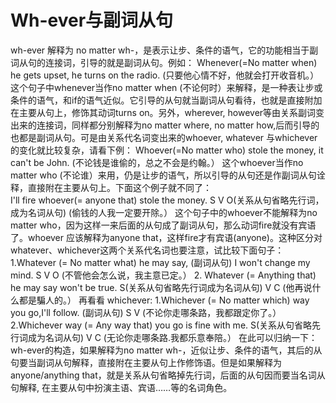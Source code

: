 # Wh-ever与副词从句

wh-ever 解释为 no matter wh-，是表示让步、条件的语气，它的功能相当于副词从句的连接词，引导的就是副词从句。例如：
Whenever(=No matter when) he gets upset, he turns on the radio.
(只要他心情不好，他就会打开收音机。）
这个句子中whenever当作no matter when (不论何时）来解释，是一种表让步或条件的语气，和if的语气近似。它引导的从句就当副词从句看待，也就是直接附加在主要从句上，修饰其动词turns on。另外，wherever, however等由关系副词变出来的连接词，同样都分别解释为no matter where, no matter how,后而引导的也都是副词从句。可是由关系代名词变出来的whoever, whatever 与whichever的变化就比较复杂，请看下例：
Whoever(=No matter who) stole the money, it can't be John.
(不论钱是谁偷的，总之不会是约翰。）
这个whoever当作no matter who (不论谁）来用，仍是让步的语气，所以引导的从句还是作副词从句诠释，直接附在主要从句上。下面这个例子就不同了：  
I'll fire whoever(= anyone that) stole the money.
S V O(关系从句省略先行词，成为名词从句)
(偷钱的人我一定要开除。）
这个句子中的whoever不能解释为no matter who，因为这样一来后面的从句成了副词从句，那么动词fire就没有宾语了。whoever 应该解释为anyone that，这样fire才有宾语(anyone)。这种区分对 whatever、whichever这两个关系代名词也要注意，试比较下面句子：
1.Whatever (= No matter what) he may say,
(副词从句)
I won't change my mind.
S V O
(不管他会怎么说，我主意已定。）
2. Whatever (= Anything that) he may say won't be true.
S(关系从句省略先行词成为名词从句) V C
(他再说什么都是騙人的。）
再看看 whichever:
1.Whichever (= No matter which) way you go,I'll follow.
(副词从句) S V
(不论你走哪条路，我都跟定你了。）
2.Whichever way (= Any way that) you go is fine with me.
S(关系从句省略先行词成为名词从句) V C
(无论你走哪条路.我都乐意奉陪。）
在此可以归纳一下：wh-ever的构造，如果解释为no matter wh-，近似让步、条件的语气，其后的从句要当副词从句解释，直接附在主要从句上作修饰语。但是如果解释为anyone/anything that，就是关系从句省略掉先行词，后面的从句因而要当名词从句解释, 在主要从句中扮演主语、宾语……等的名词角色。